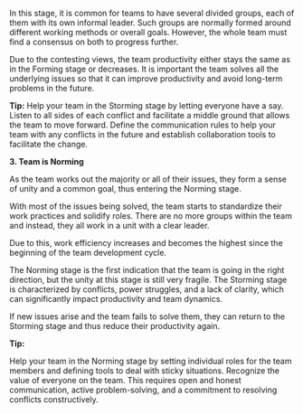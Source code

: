 
In this stage, it is common for teams to have several divided groups, each of them with its own informal leader. Such groups are normally formed around different working methods or overall goals. However, the whole team must find a consensus on both to progress further.

Due to the contesting views, the team productivity either stays the same as in the Forming stage or decreases. It is important the team solves all the underlying issues so that it can improve productivity and avoid long-term problems in the future.

**Tip:** 
Help your team in the Storming stage by letting everyone have a say. Listen to all sides of each conflict and facilitate a middle ground that allows the team to move forward. Define the communication rules to help your team with any conflicts in the future and establish collaboration tools to facilitate the change.

**3. Team is Norming**

As the team works out the majority or all of their issues, they form a sense of unity and a common goal, thus entering the Norming stage.

With most of the issues being solved, the team starts to standardize their work practices and solidify roles. There are no more groups within the team and instead, they all work in a unit with a clear leader. 

Due to this, work efficiency increases and becomes the highest since the beginning of the team development cycle.

The Norming stage is the first indication that the team is going in the right direction, but the unity at this stage is still very fragile. The Storming stage is characterized by conflicts, power struggles, and a lack of clarity, which can significantly impact productivity and team dynamics. 

If new issues arise and the team fails to solve them, they can return to the Storming stage and thus reduce their productivity again.

**Tip:**

Help your team in the Norming stage by setting individual roles for the team members and defining tools to deal with sticky situations. Recognize the value of everyone on the team. This requires open and honest communication, active problem-solving, and a commitment to resolving conflicts constructively.

